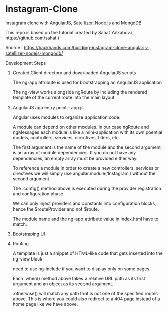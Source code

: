 Instagram-Clone
===============

Instagram clone with AngularJS, Satellizer, Node.js and MongoDB

This repo is based on the tutorial created by Sahat Yalkabov.( https://github.com/sahat )

Source :
https://hackhands.com/building-instagram-clone-angularjs-satellizer-nodejs-mongodb/

Development Steps

1) Created Client directory and downloaded AngularJS scripts

      The ng-app attribute is used for bootstrapping an AngularJS application

      The ng-view works alongside ngRoute by including the rendered template of the current route into the main layout

2)  AngularJS app entry point - app.js

      Angular uses modules to organize application code.

      A module can depend on other modules. in our case ngRoute and ngMessages  each module  is like a mini-application with its own poential models, controllers, services, directives, filters, etc.

      The first argument is the name of the module and the second argument is an array of module dependencies. If you do not have any dependencies, an empty array must be provided either way.

      To reference a module in order to create a new controllers, services or directives we will simply use angular.module(‘Instagram’) without the second argument.

     The .config() method above is executed during the provider registration and configuration phase.

     We can only inject providers and constants into configuration blocks, hence the $routeProvider and not $route.

     The module name and the ng-app attribute value in index.html have to match.

3)  Bootstraping UI

4)  Routing

    A template is just a snippet of HTML-like code that gets inserted into the ng-view block

    need to use ng-include if you want to display only on some pages.

    Each .when() method above takes  a relative URL path as its first argument and an object as its second argument.

    .otherwise() will match any path that is not one of the specified routes above. This is where you could also redirect to a 404 page instead of a home page like we have above.







